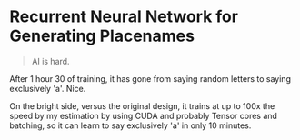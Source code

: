 # Recurrent Neural Network for Generating Placenames

> AI is hard.

After 1 hour 30 of training, it has gone from saying random letters to saying exclusively 'a'. Nice.

On the bright side, versus the original design, it trains at up to 100x the speed by my estimation by using CUDA and
probably Tensor cores and batching, so it can learn to say exclusively 'a' in only 10 minutes. 
